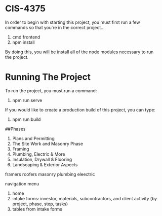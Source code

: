 # CIS-4375

In order to begin with starting this project, you must first run a few commands so that you're in the correct project...
1. cmd frontend
2. npm install

By doing this, you will be install all of the node modules necessary to run the project.

# Running The Project

To run the project, you must run a command:
1. npm run serve

If you would like to create a production build of this project, you can type:
1. npm run build

##Phases
1. Plans and Permitting
2. The Site Work and Masonry Phase
3. Framing
4. Plumbing, Electric & More
5. Insulation, Drywall & Flooring
6. Landscaping & Exterior Aspects

framers
roofers
masonry
plumbing
eleectric 


navigation menu
1. home
2. intake forms: investor, materials, subcontractors, and client activity (by project, phase, step, tasks)
3. tables from intake forms 